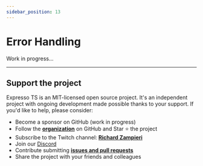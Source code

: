 ```yaml
---
sidebar_position: 13
---
```


# Error Handling

Work in progress...

---

## Support the project

Expresso TS is an MIT-licensed open source project. It's an independent project with ongoing development made possible thanks to your support. If you'd like to help, please consider:

- Become a sponsor on GitHub (work in progress)
- Follow the **[organization](https://github.com/expressots)** on GitHub and Star ⭐ the project
- Subscribe to the Twitch channel: **[Richard Zampieri](https://www.twitch.tv/richardzampieri)**
- Join our [Discord](https://discord.com/invite/PyPJfGK)
- Contribute submitting **[issues and pull requests](https://github.com/expressots/expressots/issues/new/choose)**
- Share the project with your friends and colleagues